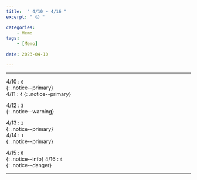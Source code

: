 ```yaml
---
title:  " 4/10 ~ 4/16 "
excerpt: " 😐 "

categories:
    - Memo
tags:
    - [Memo]

date: 2023-04-10

---
```

- - -
<!-- 약 -->

4/10 : `0`   
{: .notice--primary}  
4/11 : `4`   <!-- 83 -->
{: .notice--primary}  

4/12 : `3`   
{: .notice--warning}  

4/13 : `2`   
{: .notice--primary}  
4/14 : `1`   
{: .notice--primary} 


4/15 : `0`      
{: .notice--info} 
4/16 : `4`   
{: .notice--danger}  


<!-- {: .notice}
{: .notice--primary}
{: .notice--info}
{: .notice--warning}
{: .notice--success}
{: .notice--danger} 
😄 😐 🙁 😡
-->
- - -